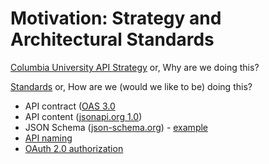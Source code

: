 # Motivation: Strategy and Architectural Standards

[Columbia University API Strategy](https://cuit.columbia.edu/sites/default/files/content/ColumbiaUniversityAPIStrategy_0.pdf)
or, Why are we doing this?

[Standards](https://confluence.columbia.edu/confluence/display/CUITEA/Enterprise+Integration)
or, How are we (would we like to be) doing this?

-   API contract ([OAS 3.0](https://spec.openapis.org/oas/latest.html)
-   API content ([jsonapi.org 1.0](https://jsonapi.org/format))
-   JSON Schema ([json-schema.org](https://json-schema.org)) -
    [example](https://spacetelescope.github.io/understanding-json-schema/structuring.html)
-   [API naming](https://confluence.columbia.edu/confluence/display/CUITEA/API+-+Integration+Domain+Names)
-   [OAuth 2.0 authorization](https://confluence.columbia.edu/confluence/display/CUITEA/OAuth+2.0+Protection+Standard)
